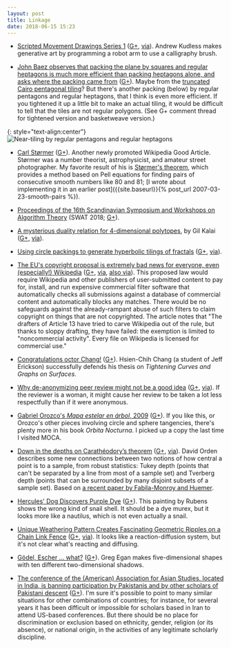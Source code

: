 ```yaml
---
layout: post
title: Linkage
date: 2018-06-15 15:23
---
```

* [Scripted Movement Drawings Series 1](http://matsysdesign.com/2014/07/13/scripted-movement-drawings-series-1/) ([G+](https://plus.google.com/100003628603413742554/posts/dDtFrB9g7HT), [via](http://www.bldgblog.com/2014/11/art-arm/)). Andrew Kudless makes generative art by programming a robot arm to use a calligraphy brush.

* [John Baez observes that packing the plane by squares and regular heptagons is much more efficient than packing heptagons alone, and asks where the packing came from](https://twitter.com/johncarlosbaez/status/1001140149332336641) ([G+](https://plus.google.com/100003628603413742554/posts/N7sAWnCHueC)). Maybe from the [truncated Cairo pentagonal tiling](https://commons.wikimedia.org/wiki/File:Whirl_square_tiling.svg)? But there's another packing (below) by regular pentagons and regular heptagons, that I think is even more efficient. If you tightened it up a little bit to make an actual tiling, it would be difficult to tell that the tiles are not regular polygons. (See G+ comment thread for tightened version and basketweave version.)

{: style="text-align:center"}
![Near-tiling by regular pentagons and regular heptagons]({{site.baseurl}}/assets/2018/heptagons-and-pentagons.svg)

* [Carl Størmer](https://en.wikipedia.org/wiki/Carl_St%C3%B8rmer) ([G+](https://plus.google.com/100003628603413742554/posts/jm8iJyuHP79)). Another newly promoted Wikipedia Good Article. Størmer was a number theorist, astrophysicist, and amateur street photographer. My favorite result of his is [Størmer's theorem](https://en.wikipedia.org/wiki/St%C3%B8rmer%27s_theorem), which provides a method based on Pell equations for finding pairs of consecutive smooth numbers like 80 and 81; [I wrote about implementing it in an earlier post]({{site.baseurl}}{% post_url 2007-03-23-smooth-pairs %}).

* [Proceedings of the 16th Scandinavian Symposium and Workshops on Algorithm Theory](http://drops.dagstuhl.de/portals/lipics/index.php?semnr=16070) (SWAT 2018; [G+](https://plus.google.com/100003628603413742554/posts/6jPV6E7wW3F)).

* [A mysterious duality relation for 4-dimensional polytopes](https://gilkalai.wordpress.com/2018/06/06/a-mysterious-duality-relation-for-4-dimensional-polytopes/), by Gil Kalai ([G+](https://plus.google.com/100003628603413742554/posts/ZEiWCEwWTzn), [via](https://plus.google.com/117271457236114081433/posts/6U2jGHD6Huf)).

* [Using circle packings to generate hyperbolic tilings of fractals](https://westy31.home.xs4all.nl/PoincareMeetsMandelbrot/PoincareMeetsMandelbrot.html) ([G+](https://plus.google.com/100003628603413742554/posts/NfRTh5qdHyp), [via](https://plus.google.com/100749485701818304238/posts/1X7Zr8ASq1c)).

* [The EU's copyright proposal is extremely bad news for everyone, even (especially!) Wikipedia](https://www.eff.org/deeplinks/2018/06/eus-copyright-proposal-extremely-bad-news-everyone-even-especially-wikipedia) ([G+](https://plus.google.com/100003628603413742554/posts/PLMQm9oy7Jp), [via](https://news.ycombinator.com/item?id=17260148), [also via](https://boingboing.net/2018/06/07/thanks-axel-voss.html)). This proposed law would require Wikipedia and other publishers of user-submitted content to pay for, install, and run expensive commercial filter software that automatically checks all submissions against a database of commercial content and automatically blocks any matches. There would be no safeguards against the already-rampant abuse of such filters to claim copyright on things that are not copyrighted. The article notes that "The drafters of Article 13 have tried to carve Wikipedia out of the rule, but thanks to sloppy drafting, they have failed: the exemption is limited to "noncommercial activity". Every file on Wikipedia is licensed for commercial use."

* [Congratulations octor Chang!](https://plus.google.com/u/0/+JeffErickson/posts/3Uu4L1pzrsC) ([G+](https://plus.google.com/u/0/100003628603413742554/posts/hRnPu5QCtgA)). Hsien-Chih Chang (a student of Jeff Erickson) successfully defends his thesis on _Tightening Curves and Graphs on Surfaces_.

* [Why de-anonymizing peer review might not be a good idea](https://naegle.wustl.edu/2018/06/05/signing-my-peer-review-unintended-consequences-and-gender/) ([G+](https://plus.google.com/100003628603413742554/posts/TCASa5NQaSn), [via](https://retractionwatch.com/2018/06/09/weekend-reads-scientists-citing-themselves-gender-and-clinical-trials-jail-after-plagiarism/)). If the reviewer is a woman, it might cause her review to be taken a lot less respectfully than if it were anonymous.

* [Gabriel Orozco's _Mapa estelar en árbol_, 2009](http://www.clevelandart.org/art/2009.343) ([G+](https://plus.google.com/100003628603413742554/posts/SoZBvSHU6jX)). If you like this, or Orozco's other pieces involving circle and sphere tangencies, there's plenty more in his book _Orbita Nocturna_. I picked up a copy the last time I visited MOCA.

* [Down in the depths on Carathéodory’s theorem](https://mappingignorance.org/2018/05/07/down-in-the-depths-on-caratheodorys-theorem/) ([G+](https://plus.google.com/100003628603413742554/posts/YVnjTznCHsa), [via](http://aperiodical.com/2018/06/carnival-of-mathematics-158/)). David Orden describes some new connections between two notions of how central a point is to a sample, from robust statistics: Tukey depth (points that can't be separated by a line from most of a sample set) and Tverberg depth (points that can be surrounded by many disjoint subsets of a sample set). Based on [a recent paper by Fabila-Monroy and Huemer](https://doi.org/10.1007/s00454-017-9893-8).

* [Hercules' Dog Discovers Purple Dye](https://en.wikipedia.org/wiki/Hercules%27_Dog_Discovers_Purple_Dye) ([G+](https://plus.google.com/100003628603413742554/posts/GWo5JU9z1VH)). This painting by Rubens shows the wrong kind of snail shell. It should be a dye murex, but it looks more like a nautilus, which is not even actually a snail.

* [Unique Weathering Pattern Creates Fascinating Geometric Ripples on a Chain Link Fence](http://www.thisiscolossal.com/2018/06/unique-weathering-chain-link-fence/) ([G+](https://plus.google.com/100003628603413742554/posts/BZM85iq4Xpa), [via](https://plus.google.com/+Colossal/posts/b4pkQgQUZY2)). It looks like a reaction-diffusion system, but it's not clear what's reacting and diffusing.

* [Gödel, Escher ... what?](https://plus.google.com/113086553300459368002/posts/excZpEqQRsD) ([G+](https://plus.google.com/100003628603413742554/posts/jhCPn6zoSjZ)). Greg Egan makes five-dimensional shapes with ten different two-dimensional shadows.

* [The conference of the (American) Association for Asian Studies, located in India, is banning participation by Pakistanis and by other scholars of Pakistani descent](https://www.insidehighered.com/news/2018/06/14/conference-scholars-asia-turns-dispute-over-academic-freedom) ([G+](https://plus.google.com/100003628603413742554/posts/6ELQWhJBJbf)). I'm sure it's possible to point to many similar situations for other combinations of countries; for instance, for several years it has been difficult or impossible for scholars based in Iran to attend US-based conferences. But there should be no place for discrimination or exclusion based on ethnicity, gender, religion (or its absence), or national origin, in the activities of any legitimate scholarly discipline.